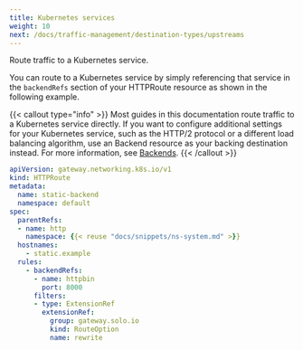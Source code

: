 ```yaml
---
title: Kubernetes services
weight: 10
next: /docs/traffic-management/destination-types/upstreams
---
```


Route traffic to a Kubernetes service.

You can route to a Kubernetes service by simply referencing that service in the `backendRefs` section of your HTTPRoute resource as shown in the following example.

{{< callout type="info" >}}
Most guides in this documentation route traffic to a Kubernetes service directly. If you want to configure additional settings for your Kubernetes service, such as the HTTP/2 protocol or a different load balancing algorithm, use an Backend resource as your backing destination instead. For more information, see [Backends](/docs/traffic-management/destination-types/upstreams/). 
{{< /callout >}}

```yaml {linenos=table,hl_lines=[13,14,15],linenostart=1,filename="k8s-service-httproute.yaml"}
apiVersion: gateway.networking.k8s.io/v1
kind: HTTPRoute
metadata:
  name: static-backend
  namespace: default
spec:
  parentRefs:
  - name: http
    namespace: {{< reuse "docs/snippets/ns-system.md" >}}
  hostnames:
    - static.example
  rules:
    - backendRefs:
      - name: httpbin
        port: 8000
      filters:
      - type: ExtensionRef
        extensionRef:
          group: gateway.solo.io
          kind: RouteOption
          name: rewrite
```
